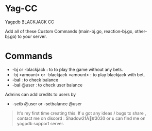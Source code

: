 # Yag-CC
Yagpdb BLACKJACK CC

Add all of these Custom Commands (main-bj.go, reaction-bj.go, other-bj.go) to your server.

# Commands 
- -bj or -blackjack : to to play the game without any bets.
- -bj \<amount\> or -blackjack \<amount\> : to play blackjack with bet.
- -bal : to check balance
- -bal @user : to check user balance

Admins can add credits to users by
- -setb @user <amount> or -setbalance @user <amount> 

> It's my first time creating this.
> If u got any ideas / bugs to share , contact me on discord : Shadow21A🌟#3030 or u can find me on yagpdb support server.
